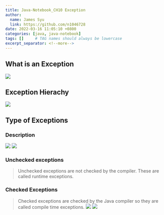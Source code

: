 ```yaml
---
title: Java-Notebook_CH10 Exception
author:
  name: James Syu
  link: https://github.com/n1046728
date: 2022-03-16 11:05:10 +0800
categories: [java, java-notebook]
tags: []     # TAG names should always be lowercase
excerpt_separator: <!--more-->
---
```

<!--more-->

## What is an Exception
![](../../assets/img/blog/java-notebook/ch10/exceptiuon_01.jpg)

## Exception Hierachy
![](../../assets/img/blog/java-notebook/ch10/exceptiuon_02.jpg)

## Type of Exceptions
### Description
![](../../assets/img/blog/java-notebook/ch10/exceptiuon_03.jpg)
![](../../assets/img/blog/java-notebook/ch10/exceptiuon_04.jpg)

### Unchecked exceptions
> Unchecked exceptions are not checked by the compiler. These are called runtime exceptions.

### Checked Exceptions 
> Checked exceptions are checked by the Java compiler so they are called compile time exceptions.
![](../../assets/img/blog/java-notebook/ch10/exceptiuon_05.jpg)
![](../../assets/img/blog/java-notebook/ch10/exceptiuon_06.jpg)

